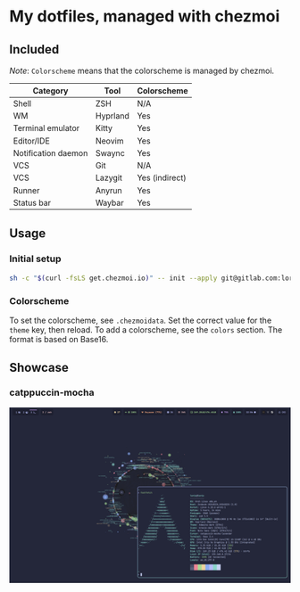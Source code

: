 # My dotfiles, managed with chezmoi

## Included

*Note*: `Colorscheme` means that the colorscheme is managed by chezmoi.

| Category | Tool | Colorscheme |
| -------- | ---- | ----------- |
| Shell | ZSH | N/A |
| WM | Hyprland | Yes |
| Terminal emulator | Kitty | Yes |
| Editor/IDE | Neovim | Yes |
| Notification daemon | Swaync | Yes |
| VCS | Git | N/A |
| VCS | Lazygit | Yes (indirect) |
| Runner | Anyrun | Yes |
| Status bar | Waybar | Yes |

## Usage

### Initial setup

```bash
sh -c "$(curl -fsLS get.chezmoi.io)" -- init --apply git@gitlab.com:loric.andre/dotfiles.git
```

### Colorscheme

To set the colorscheme, see `.chezmoidata`. Set the correct value for the `theme` key, then reload.
To add a colorscheme, see the `colors` section. The format is based on Base16.

## Showcase

### catppuccin-mocha
![catppuccin-mocha screenshot](.assets/catppuccin-mocha.png)
